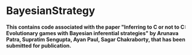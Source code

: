 # BayesianStrategy
**This contains code associated with the paper "Inferring to C or not to C: Evolutionary games with Bayesian inferential strategies" by Arunava Patra, Supratim Sengupta, Ayan Paul, Sagar Chakraborty, that has been submitted for publication.**
